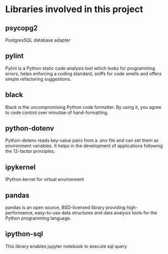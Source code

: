 # Libraries involved in this project

## psycopg2

PostgresSQL database adapter

## pylint

Pylint is a Python static code analysis tool which looks for programming errors, helps enforcing a coding standard, sniffs for code smells and offers simple refactoring suggestions.

## black

Black is the uncompromising Python code formatter. By using it, you agree to cede control over minutiae of hand-formatting.

## python-dotenv

Python-dotenv reads key-value pairs from a .env file and can set them as environment variables. It helps in the development of applications following the 12-factor principles.

## ipykernel

IPython kernel for virtual environment

## pandas

pandas is an open source, BSD-licensed library providing high-performance, easy-to-use data structures and data analysis tools for the Python programming language.

## ipython-sql

This library enables jupyter notebook to execute sql query
